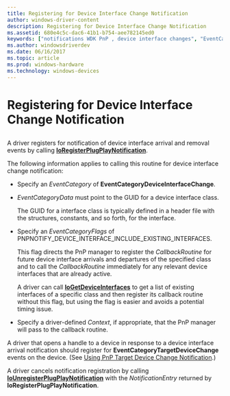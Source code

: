 ```yaml
---
title: Registering for Device Interface Change Notification
author: windows-driver-content
description: Registering for Device Interface Change Notification
ms.assetid: 680e4c5c-dac6-41b1-b754-aee782145ed0
keywords: ["notifications WDK PnP , device interface changes", "EventCategoryDeviceInterfaceChange notification", "device interface change notifications WDK PnP", "registering device interface change notifications", "IoRegisterPlugPlayNotification"]
ms.author: windowsdriverdev
ms.date: 06/16/2017
ms.topic: article
ms.prod: windows-hardware
ms.technology: windows-devices
---
```


# Registering for Device Interface Change Notification


## <a href="" id="ddk-registering-for-device-interface-change-notification-kg"></a>


A driver registers for notification of device interface arrival and removal events by calling [**IoRegisterPlugPlayNotification**](https://msdn.microsoft.com/library/windows/hardware/ff549526).

The following information applies to calling this routine for device interface change notification:

-   Specify an *EventCategory* of **EventCategoryDeviceInterfaceChange**.

-   *EventCategoryData* must point to the GUID for a device interface class.

    The GUID for a interface class is typically defined in a header file with the structures, constants, and so forth, for the interface.

-   Specify an *EventCategoryFlags* of PNPNOTIFY\_DEVICE\_INTERFACE\_INCLUDE\_EXISTING\_INTERFACES.

    This flag directs the PnP manager to register the *CallbackRoutine* for future device interface arrivals and departures of the specified class and to call the *CallbackRoutine* immediately for any relevant device interfaces that are already active.

    A driver can call [**IoGetDeviceInterfaces**](https://msdn.microsoft.com/library/windows/hardware/ff549186) to get a list of existing interfaces of a specific class and then register its callback routine without this flag, but using the flag is easier and avoids a potential timing issue.

-   Specify a driver-defined *Context*, if appropriate, that the PnP manager will pass to the callback routine.

A driver that opens a handle to a device in response to a device interface arrival notification should register for **EventCategoryTargetDeviceChange** events on the device. (See [Using PnP Target Device Change Notification](using-pnp-target-device-change-notification.md).)

A driver cancels notification registration by calling [**IoUnregisterPlugPlayNotification**](https://msdn.microsoft.com/library/windows/hardware/ff550398) with the *NotificationEntry* returned by **IoRegisterPlugPlayNotification**.

 

 




